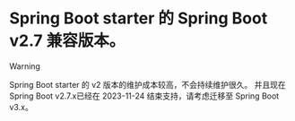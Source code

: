 # Spring Boot starter 的 Spring Boot v2.7 兼容版本。 

> [!warning]
> Spring Boot starter 的 v2 版本的维护成本较高，不会持续维护很久。
> 并且现在 Spring Boot v2.7.x已经在 2023-11-24 结束支持，请考虑迁移至 Spring Boot v3.x。
 
